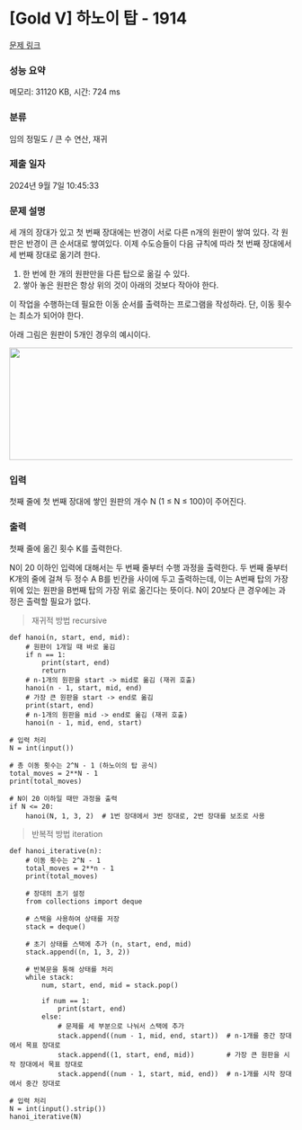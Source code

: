 # [Gold V] 하노이 탑 - 1914 

[문제 링크](https://www.acmicpc.net/problem/1914) 

### 성능 요약

메모리: 31120 KB, 시간: 724 ms

### 분류

임의 정밀도 / 큰 수 연산, 재귀

### 제출 일자

2024년 9월 7일 10:45:33

### 문제 설명

<p>세 개의 장대가 있고 첫 번째 장대에는 반경이 서로 다른 n개의 원판이 쌓여 있다. 각 원판은 반경이 큰 순서대로 쌓여있다. 이제 수도승들이 다음 규칙에 따라 첫 번째 장대에서 세 번째 장대로 옮기려 한다.</p>

<ol>
	<li>한 번에 한 개의 원판만을 다른 탑으로 옮길 수 있다.</li>
	<li>쌓아 놓은 원판은 항상 위의 것이 아래의 것보다 작아야 한다.</li>
</ol>

<p>이 작업을 수행하는데 필요한 이동 순서를 출력하는 프로그램을 작성하라. 단, 이동 횟수는 최소가 되어야 한다.</p>

<p>아래 그림은 원판이 5개인 경우의 예시이다.</p>

<p style="text-align: center;"><img alt="" src="https://onlinejudgeimages.s3-ap-northeast-1.amazonaws.com/problem/11729/hanoi.png" style="height:200px; width:1050px"></p>

### 입력 

 <p>첫째 줄에 첫 번째 장대에 쌓인 원판의 개수 N (1 ≤ N ≤ 100)이 주어진다.</p>

### 출력 

 <p>첫째 줄에 옮긴 횟수 K를 출력한다.</p>

<p>N이 20 이하인 입력에 대해서는 두 번째 줄부터 수행 과정을 출력한다. 두 번째 줄부터 K개의 줄에 걸쳐 두 정수 A B를 빈칸을 사이에 두고 출력하는데, 이는 A번째 탑의 가장 위에 있는 원판을 B번째 탑의 가장 위로 옮긴다는 뜻이다. N이 20보다 큰 경우에는 과정은 출력할 필요가 없다.</p>

>재귀적 방법 recursive
```
def hanoi(n, start, end, mid):
    # 원판이 1개일 때 바로 옮김
    if n == 1:
        print(start, end)
        return
    # n-1개의 원판을 start -> mid로 옮김 (재귀 호출)
    hanoi(n - 1, start, mid, end)
    # 가장 큰 원판을 start -> end로 옮김
    print(start, end)
    # n-1개의 원판을 mid -> end로 옮김 (재귀 호출)
    hanoi(n - 1, mid, end, start)

# 입력 처리
N = int(input())

# 총 이동 횟수는 2^N - 1 (하노이의 탑 공식)
total_moves = 2**N - 1
print(total_moves)

# N이 20 이하일 때만 과정을 출력
if N <= 20:
    hanoi(N, 1, 3, 2)  # 1번 장대에서 3번 장대로, 2번 장대를 보조로 사용

```

>반복적 방법 iteration
```
def hanoi_iterative(n):
    # 이동 횟수는 2^N - 1
    total_moves = 2**n - 1
    print(total_moves)
    
    # 장대의 초기 설정
    from collections import deque
    
    # 스택을 사용하여 상태를 저장
    stack = deque()
    
    # 초기 상태를 스택에 추가 (n, start, end, mid)
    stack.append((n, 1, 3, 2))
    
    # 반복문을 통해 상태를 처리
    while stack:
        num, start, end, mid = stack.pop()
        
        if num == 1:
            print(start, end)
        else:
            # 문제를 세 부분으로 나눠서 스택에 추가
            stack.append((num - 1, mid, end, start))  # n-1개를 중간 장대에서 목표 장대로
            stack.append((1, start, end, mid))        # 가장 큰 원판을 시작 장대에서 목표 장대로
            stack.append((num - 1, start, mid, end))  # n-1개를 시작 장대에서 중간 장대로

# 입력 처리
N = int(input().strip())
hanoi_iterative(N)
```
